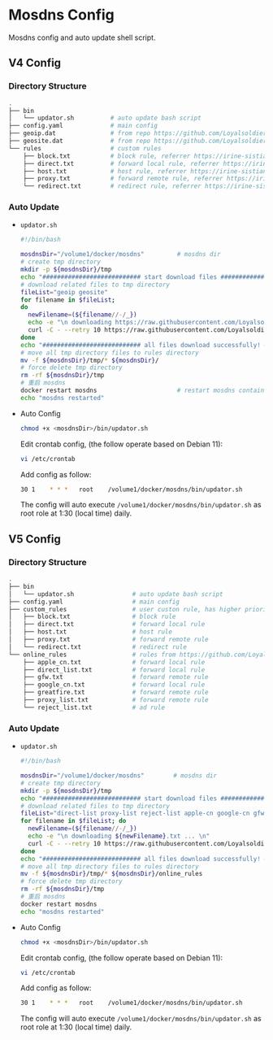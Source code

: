 # Mosdns Config
Mosdns config and auto update shell script.

## V4 Config

### Directory Structure

```sh
.
├── bin
│   └── updator.sh          # auto update bash script
├── config.yaml             # main config
├── geoip.dat               # from repo https://github.com/Loyalsoldier/v2ray-rules-dat
├── geosite.dat             # from repo https://github.com/Loyalsoldier/v2ray-rules-dat
└── rules                   # custom rules
    ├── block.txt           # block rule, referrer https://irine-sistiana.gitbook.io/mosdns-wiki/mosdns-v4/cha-jian-ji-qi-can-shu#yu-ming-pi-pei-qi
    ├── direct.txt          # forward local rule, referrer https://irine-sistiana.gitbook.io/mosdns-wiki/mosdns-v4/cha-jian-ji-qi-can-shu#yu-ming-pi-pei-qi
    ├── host.txt            # host rule, referrer https://irine-sistiana.gitbook.io/mosdns-wiki/mosdns-v4/cha-jian-ji-qi-can-shu#hosts-yu-ming-ying-she-ip
    ├── proxy.txt           # forward remote rule, referrer https://irine-sistiana.gitbook.io/mosdns-wiki/mosdns-v4/cha-jian-ji-qi-can-shu#yu-ming-pi-pei-qi
    └── redirect.txt        # redirect rule, referrer https://irine-sistiana.gitbook.io/mosdns-wiki/mosdns-v4/cha-jian-ji-qi-can-shu#redirect-ti-huan-qing-qiu-de-yu-ming-shi-yan-xing
```

### Auto Update

- `updator.sh`

  ```sh
  #!/bin/bash

  mosdnsDir="/volume1/docker/mosdns"         # mosdns dir
  # create tmp directory
  mkdir -p ${mosdnsDir}/tmp
  echo "########################### start download files ###########################"
  # download related files to tmp directory
  fileList="geoip geosite"
  for filename in $fileList;
  do
    newFilename=(${filename//-/_})
    echo -e "\n downloading https://raw.githubusercontent.com/Loyalsoldier/v2ray-rules-dat/release/${newFilename}.dat ... \n"
    curl -C - --retry 10 https://raw.githubusercontent.com/Loyalsoldier/v2ray-rules-dat/release/${filename}.dat >> ${mosdnsDir}/tmp/${newFilename}.dat
  done
  echo "########################### all files download successfully! ###########################"
  # move all tmp directory files to rules directory
  mv -f ${mosdnsDir}/tmp/* ${mosdnsDir}/
  # force delete tmp directory
  rm -rf ${mosdnsDir}/tmp
  # 重启 mosdns
  docker restart mosdns                      # restart mosdns container
  echo "mosdns restarted"
  ```

- Auto Config

  ```sh
  chmod +x <mosdnsDir>/bin/updator.sh
  ```

  Edit crontab config, (the follow operate based on Debian 11):

  ```sh
  vi /etc/crontab
  ```

  Add config as follow:
  
  ```sh
  30 1    * * *   root    /volume1/docker/mosdns/bin/updator.sh
  ```

  The config will auto execute `/volume1/docker/mosdns/bin/updator.sh` as root role at 1:30 (local time) daily.

## V5 Config

### Directory Structure

```sh
.
├── bin
│   └── updator.sh                # auto update bash script
├── config.yaml                   # main config
├── custom_rules                  # user custon rule, has higher priority
│   ├── block.txt                 # block rule
│   ├── direct.txt                # forward local rule
│   ├── host.txt                  # host rule
│   ├── proxy.txt                 # forward remote rule
│   └── redirect.txt              # redirect rule
└── online_rules                  # rules from https://github.com/Loyalsoldier/v2ray-rules-dat
    ├── apple_cn.txt              # forward local rule
    ├── direct_list.txt           # forward local rule
    ├── gfw.txt                   # forward remote rule
    ├── google_cn.txt             # forward local rule
    ├── greatfire.txt             # forward remote rule
    ├── proxy_list.txt            # forward remote rule
    └── reject_list.txt           # ad rule
```

### Auto Update

- `updator.sh`

  ```sh
  #!/bin/bash

  mosdnsDir="/volume1/docker/mosdns"        # mosdns dir
  # create tmp directory
  mkdir -p ${mosdnsDir}/tmp
  echo "########################### start download files ###########################"
  # download related files to tmp directory
  fileList="direct-list proxy-list reject-list apple-cn google-cn gfw greatfire"
  for filename in $fileList; do
    newFilename=(${filename//-/_})
    echo -e "\n downloading ${newFilename}.txt ... \n"
    curl -C - --retry 10 https://raw.githubusercontent.com/Loyalsoldier/v2ray-rules-dat/release/${filename}.txt >>${mosdnsDir}/tmp/${newFilename}.txt
  done
  echo "########################### all files download successfully! ###########################"
  # move all tmp directory files to rules directory
  mv -f ${mosdnsDir}/tmp/* ${mosdnsDir}/online_rules
  # force delete tmp directory
  rm -rf ${mosdnsDir}/tmp
  # 重启 mosdns
  docker restart mosdns
  echo "mosdns restarted"
  ```

- Auto Config

  ```sh
  chmod +x <mosdnsDir>/bin/updator.sh
  ```

  Edit crontab config, (the follow operate based on Debian 11):

  ```sh
  vi /etc/crontab
  ```

  Add config as follow:
  
  ```sh
  30 1    * * *   root    /volume1/docker/mosdns/bin/updator.sh
  ```

  The config will auto execute `/volume1/docker/mosdns/bin/updator.sh` as root role at 1:30 (local time) daily.
